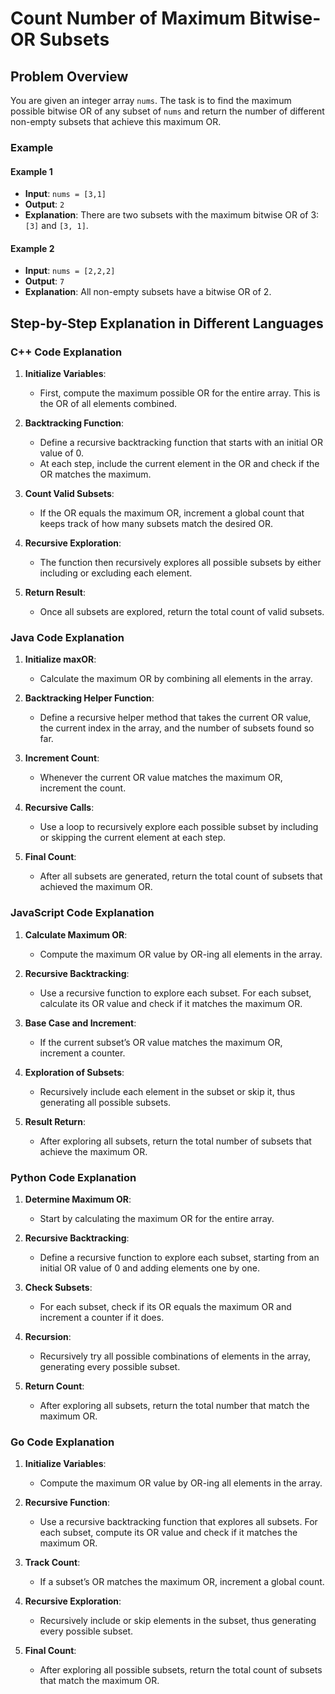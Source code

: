 # Count Number of Maximum Bitwise-OR Subsets

## Problem Overview

You are given an integer array `nums`. The task is to find the maximum possible bitwise OR of any subset of `nums` and return the number of different non-empty subsets that achieve this maximum OR.

### Example

#### Example 1

- **Input**: `nums = [3,1]`
- **Output**: `2`
- **Explanation**: There are two subsets with the maximum bitwise OR of 3: `[3]` and `[3, 1]`.

#### Example 2

- **Input**: `nums = [2,2,2]`
- **Output**: `7`
- **Explanation**: All non-empty subsets have a bitwise OR of 2.

## Step-by-Step Explanation in Different Languages

### C++ Code Explanation

1. **Initialize Variables**:
   - First, compute the maximum possible OR for the entire array. This is the OR of all elements combined.

2. **Backtracking Function**:
   - Define a recursive backtracking function that starts with an initial OR value of 0.
   - At each step, include the current element in the OR and check if the OR matches the maximum.

3. **Count Valid Subsets**:
   - If the OR equals the maximum OR, increment a global count that keeps track of how many subsets match the desired OR.

4. **Recursive Exploration**:
   - The function then recursively explores all possible subsets by either including or excluding each element.

5. **Return Result**:
   - Once all subsets are explored, return the total count of valid subsets.

### Java Code Explanation

1. **Initialize maxOR**:
   - Calculate the maximum OR by combining all elements in the array.

2. **Backtracking Helper Function**:
   - Define a recursive helper method that takes the current OR value, the current index in the array, and the number of subsets found so far.

3. **Increment Count**:
   - Whenever the current OR value matches the maximum OR, increment the count.

4. **Recursive Calls**:
   - Use a loop to recursively explore each possible subset by including or skipping the current element at each step.

5. **Final Count**:
   - After all subsets are generated, return the total count of subsets that achieved the maximum OR.

### JavaScript Code Explanation

1. **Calculate Maximum OR**:
   - Compute the maximum OR value by OR-ing all elements in the array.

2. **Recursive Backtracking**:
   - Use a recursive function to explore each subset. For each subset, calculate its OR value and check if it matches the maximum OR.

3. **Base Case and Increment**:
   - If the current subset’s OR value matches the maximum OR, increment a counter.

4. **Exploration of Subsets**:
   - Recursively include each element in the subset or skip it, thus generating all possible subsets.

5. **Result Return**:
   - After exploring all subsets, return the total number of subsets that achieve the maximum OR.

### Python Code Explanation

1. **Determine Maximum OR**:
   - Start by calculating the maximum OR for the entire array.

2. **Recursive Backtracking**:
   - Define a recursive function to explore each subset, starting from an initial OR value of 0 and adding elements one by one.

3. **Check Subsets**:
   - For each subset, check if its OR equals the maximum OR and increment a counter if it does.

4. **Recursion**:
   - Recursively try all possible combinations of elements in the array, generating every possible subset.

5. **Return Count**:
   - After exploring all subsets, return the total number that match the maximum OR.

### Go Code Explanation

1. **Initialize Variables**:
   - Compute the maximum OR value by OR-ing all elements in the array.

2. **Recursive Function**:
   - Use a recursive backtracking function that explores all subsets. For each subset, compute its OR value and check if it matches the maximum OR.

3. **Track Count**:
   - If a subset’s OR matches the maximum OR, increment a global count.

4. **Recursive Exploration**:
   - Recursively include or skip elements in the subset, thus generating every possible subset.

5. **Final Count**:
   - After exploring all possible subsets, return the total count of subsets that match the maximum OR.

